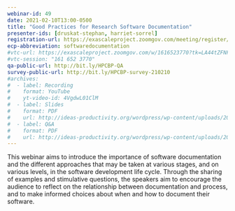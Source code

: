 ```yaml
---
webinar-id: 49
date: 2021-02-10T13:00-0500
title: "Good Practices for Research Software Documentation"
presenter-ids: [druskat-stephan, harriet-sorrel]
registration-url: https://exascaleproject.zoomgov.com/meeting/register/vJIsf-ysqzgiHMXTHDl8MQIlbayLHoTf8R8
ecp-abbreviation: softwaredocumentation
#vtc-url: https://exascaleproject.zoomgov.com/w/1616523770?tk=LA44tZFNFn1Iw2TpsmaUPWBhbUICJ3YAdNn4H9rncg0.DQIAAAAAYFox-hY0Z3pqOTFhdFQxbXdBd1ExeWR0dGJRAAAAAAAAAAAAAAAAAAAAAAAAAAAA
#vtc-session: "161 652 3770"
qa-public-url: http://bit.ly/HPCBP-QA
survey-public-url: http://bit.ly/HPCBP-survey-210210
#archives:
#  - label: Recording
#    format: YouTube
#    yt-video-id: 4VgdwL01ClM
#  - label: Slides
#    format: PDF
#    url: http://ideas-productivity.org/wordpress/wp-content/uploads/2020/07/webinar043-spack.pdf
#  - label: Q&A
#    format: PDF
#    url: http://ideas-productivity.org/wordpress/wp-content/uploads/2020/07/webinar043-spack-qa.pdf
---
```

This webinar aims to introduce the importance of software documentation and the different approaches that may be taken at various stages, and on various levels, in the software development life cycle. Through the sharing of examples and stimulative questions, the speakers aim to encourage the audience to reflect on the relationship between documentation and process, and to make informed choices about when and how to document their software.